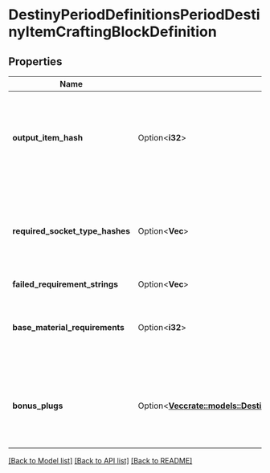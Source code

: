 # DestinyPeriodDefinitionsPeriodDestinyItemCraftingBlockDefinition

## Properties

Name | Type | Description | Notes
------------ | ------------- | ------------- | -------------
**output_item_hash** | Option<**i32**> | A reference to the item definition that is created when crafting with this 'recipe' item. | [optional]
**required_socket_type_hashes** | Option<**Vec<i32>**> | A list of socket type hashes that describes which sockets are required for crafting with this recipe. | [optional]
**failed_requirement_strings** | Option<**Vec<String>**> |  | [optional]
**base_material_requirements** | Option<**i32**> | A reference to the base material requirements for crafting with this recipe. | [optional]
**bonus_plugs** | Option<[**Vec<crate::models::DestinyPeriodDefinitionsPeriodDestinyItemCraftingBlockBonusPlugDefinition>**](Destiny.Definitions.DestinyItemCraftingBlockBonusPlugDefinition.md)> | A list of 'bonus' socket plugs that may be available if certain requirements are met. | [optional]

[[Back to Model list]](../README.md#documentation-for-models) [[Back to API list]](../README.md#documentation-for-api-endpoints) [[Back to README]](../README.md)


